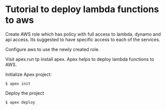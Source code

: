 # Tutorial to deploy lambda functions to aws

Create AWS role which has policy with full access to lambda, dynamo and api access.
Its suggested to have specific access to each of the services.

Configure aws to use the newly created role. 

Visit apex.run tp install apex. Apex helps to deploy lambda functions to AWS.

Initialize Apex project:
```console
$ apex init
```

Deploy the project
```console
$ apex deploy
```

